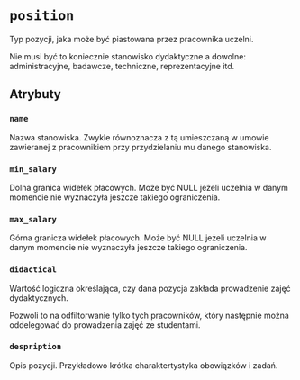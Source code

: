 # `position`

Typ pozycji, jaka może być piastowana przez pracownika uczelni.

Nie musi być to koniecznie stanowisko dydaktyczne a dowolne: administracyjne, badawcze, techniczne, reprezentacyjne itd.

## Atrybuty

### `name`

Nazwa stanowiska. Zwykle równoznacza z tą umieszczaną w umowie zawieranej z pracownikiem przy przydzielaniu mu danego stanowiska.

### `min_salary`

Dolna granica widełek płacowych. Może być NULL jeżeli uczelnia w danym momencie nie wyznaczyła jeszcze takiego ograniczenia.

### `max_salary`

Górna granicza widełek płacowych. Może być NULL jeżeli uczelnia w danym momencie nie wyznaczyła jeszcze takiego ograniczenia.

### `didactical`

Wartość logiczna określająca, czy dana pozycja zakłada prowadzenie zajęć dydaktycznych.

Pozwoli to na odfiltorwanie tylko tych pracowników, który następnie można oddelegować do prowadzenia zajęć ze studentami.

### `despription`

Opis pozycji. Przykładowo krótka charaktertystyka obowiązków i zadań.
